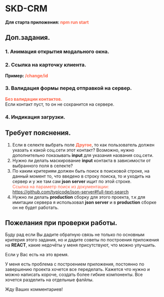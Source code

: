 # SKD-CRM

**Для старта приложения: <span style="color: tomato">npm run start</span>**

## Доп.задания.

### 1. Анимация открытия модального окна.

### 2. Ссылка на карточку клиента.

**Пример: <span style="color: tomato">/change/id</span>**

### 3. Валидация формы перед отправкой на сервер.

<span style="color: tomato">**Без валидации контактов.**</span>  
 Если контакт пуст, то он не сохранится на сервере.

### 4. Индикация загрузки.

## Требует пояснения.

1. Если в селекте выбрать поле <span style="color: tomato">**Другое**</span>, то как пользователь должен указать к какой соц.сети этот контакт? Возможно, нужно дополнительно показывать **input** для указания названия соц.сети.
2. Нужно ли делать маскирование **input** контакта в зависимости от выбранного поля в селекте?
3. По каким критериям должен быть поиск в поисковой строке, на данный момент то, что введено в строку поиска, то и уходить на сервер и у же там сам **json server** ищит по этой строке.  
   <span style="color: tomato">Ссылка на параметр поиск из документации: https://github.com/typicode/json-server#full-text-search</span>
4. Нужно ли делать **production** сборку для этого проекта, т.к для имитации сервера я использовал **json server** и в **production** сборке он не будет работать.

## Пожелания при проверки работы.

Буду рад если Вы дадите обратную связь не только по основным критерия этого задания, но и дадите советы по построения приложения на **REACT**, какие недочёты у меня присутствуют, что можно улучшить.  

Если у Вас есть на это время.

У меня есть проблема с построением приложения, постоянно по завершению проекта хочется все переделать.
Кажется что нужно и можно написать короче, создать более гибкие компоненты.
Все хочется разделить на отдельные фалйлы.


Жду Ваших комментариев!
